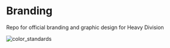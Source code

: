 # Branding
Repo for official branding and graphic design for Heavy Division

![color_standards](https://user-images.githubusercontent.com/52870481/173100447-25d8181f-a511-4936-b73a-dccfe8f11d6f.png)
